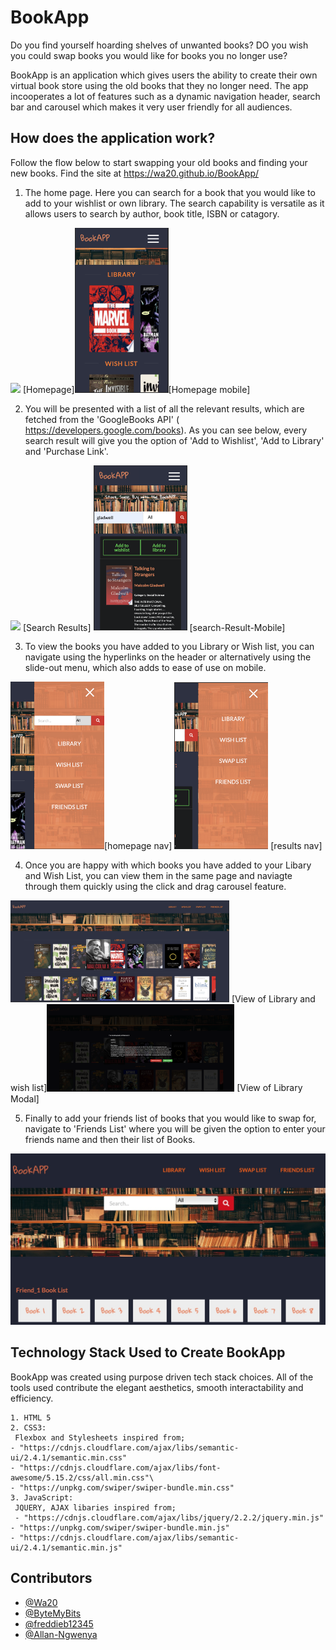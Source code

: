 # BookApp

Do you find yourself hoarding shelves of unwanted books? DO you wish you could swap books you would like for books you no longer use? 

BookApp is an application which gives users the ability to create their own virtual book store using the old  books that they no longer need. The app incooperates a lot of features such as a dynamic navigation header, search bar and carousel which makes it very user friendly for all audiences. 


## How does the application work? 

 Follow the flow below to start swapping your old books and finding your new books. Find the site at https://wa20.github.io/BookApp/

1. The home page. Here you can search for a book that you would like to add to your wishlist or own library. The search capability is versatile as it allows users to search by author, book title, ISBN or catagory.

<img src="./Assets/screen-shots/homepage.png" width="350"/> [Homepage]<img src="./Assets/screen-shots/homepage-mobile.png" width="150"/>[Homepage mobile]

                         

2. You will be presented with a list of all the relevant results, which are fetched from the 'GoogleBooks API' ( https://developers.google.com/books). As you can see below, every search result will give you the option of 'Add to Wishlist', 'Add to Library' and 'Purchase Link'. 

<img src="./Assets/screen-shots/results-page.png" width="350"/> [Search Results] <img src="./Assets/screen-shots/results-page-mobile.png" width="150"/> [search-Result-Mobile]
                           

3. To view the books you have added to you Library or Wish list, you can navigate using the hyperlinks on the header or alternatively using the slide-out menu, which also adds to ease of use on mobile. 

<img src="./Assets/screen-shots/slideout-homepage.png" width="150"/>[homepage nav] <img src="./Assets/screen-shots/slideout-navigation-results page.png" width="150"/> [results nav]
                            

4. Once you are happy with which books you have added to your Libary and Wish List, you can view them in the same page and naviagte through them quickly using the click and drag carousel feature. 

<img src="./Assets/screen-shots/carousel.png" width="350"/> [View of Library and wish list]<img src="./Assets/screen-shots/carousel-modal.png" width="300"/> [View of Library Modal]
                            

5. Finally to add your friends list of books that you would like to swap for, navigate to 'Friends List' where you will be given the option to enter your friends name and then their list of Books. 

![Alt text](Assets/Readme_images/DA9527A8-BC86-4E24-8565-A1A4BA1025C4.jpeg "Friends Book List")


## Technology Stack Used to Create BookApp

BookApp was created using purpose driven tech stack choices. All of the tools used contribute the elegant aesthetics, smooth interactability and efficiency. 

```
1. HTML 5
2. CSS3:
 Flexbox and Stylesheets inspired from;
- "https://cdnjs.cloudflare.com/ajax/libs/semantic-ui/2.4.1/semantic.min.css"
- "https://cdnjs.cloudflare.com/ajax/libs/font-awesome/5.15.2/css/all.min.css"\
- "https://unpkg.com/swiper/swiper-bundle.min.css"
3. JavaScript:
 JQUERY, AJAX libaries inspired from; 
 - "https://cdnjs.cloudflare.com/ajax/libs/jquery/2.2.2/jquery.min.js"
- "https://unpkg.com/swiper/swiper-bundle.min.js"
- "https://cdnjs.cloudflare.com/ajax/libs/semantic-ui/2.4.1/semantic.min.js"
```

## Contributors


* [@Wa20](https://github.com/wa20)
* [@ByteMyBits](https://github.com/ByteMyBits)
* [@freddieb12345](https://github.com/freddieb12345)
* [@Allan-Ngwenya](https://github.com/Allan-Ngwenya)
